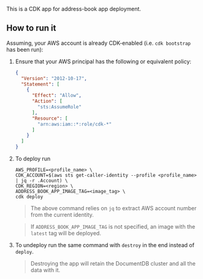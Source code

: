 This is a CDK app for address-book app deployment.

## How to run it

Assuming, your AWS account is already CDK-enabled (i.e. `cdk bootstrap` has been run):

1. Ensure that your AWS principal has the following or equivalent policy:
     ```json
     {
       "Version": "2012-10-17",
       "Statement": [
         {
           "Effect": "Allow",
           "Action": [
             "sts:AssumeRole"
           ],
           "Resource": [
             "arn:aws:iam::*:role/cdk-*"
           ]
         }
       ]
     }
     ```
2. To deploy run
   ```shell
   AWS_PROFILE=<profile_name> \
   CDK_ACCOUNT=$(aws sts get-caller-identity --profile <profile_name> | jq -r .Account) \
   CDK_REGION=<region> \
   ADDRESS_BOOK_APP_IMAGE_TAG=<image_tag> \ 
   cdk deploy
   ```
   > The above command relies on `jq` to extract AWS account number from the current identity.
   
   > If `ADDRESS_BOOK_APP_IMAGE_TAG` is not specified, an image with the `latest` tag will be deployed.
3. To undeploy run the same command with `destroy` in the end instead of `deploy`.
   > Destroying the app will retain the DocumentDB cluster and all the data with it.

